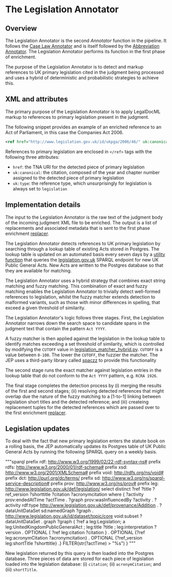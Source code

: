 # The Legislation Annotator

## Overview

The Legislation Annotator is the second _Annotator_ function in the pipeline. It follows the [Case Law Annotator](/docs/caselaw/case-law-annotator.md) and is itself followed by the [Abbreviation Annotator](/docs/abbreviation-annotator.md). The Legislation Annotator performs its function in the first phase of enrichment.

The purpose of the Legislation Annotator is to detect and markup references to UK primary legislation cited in the judgment being processed and uses a hybrid of deterministic and probabilistic strategies to achieve this.

## XML and attributes

The primary purpose of the Legislation Annotator is to apply LegalDocML markup to references to primary legislation present in the judgment.

The following snippet provides an example of an enriched reference to an Act of Parliament, in this case the Companies Act 2006.

```xml
<ref href="http://www.legislation.gov.uk/id/ukpga/2006/46/" uk:canonical="2006 c. 46" uk:type="legislation">Companies Act 2006</ref>
```

References to primary legislation are enclosed in `</ref>` tags with the following three attributes:

- `href`: the TNA URI for the detected piece of primary legislation
- `uk:canonical`: the citation, composed of the year and chapter number assigned to the detected piece of primary legislation
- `uk:type`: the reference type, which unsurprisingly for legislation is always set to `legislation`

## Implementation details

The input to the Legislation Annotator is the raw text of the judgment body of the incoming judgment XML file to be enriched. The output is a list of replacements and associated metadata that is sent to the first phase enrichment [replacer](/docs/the-replacers.md).

The Legislation Annotator detects references to UK primary legislation by searching through a lookup table of existing Acts stored in Postgres. The lookup table is updated on an automated basis every seven days by a [utility function](/lambda/update_legislation_table/) that queries the [legislation.gov.uk](https://legislation.gov.uk) SPARQL endpoint for new UK Public General Acts. New Acts are written to the Postgres database so that they are available for matching.

The Legislation Annotator uses a hybrid strategy that combines exact string matching and fuzzy matching. This combination of exact and fuzzy matching enables the Legislation Annotator to trivially detect well-formed references to legislation, whilst the fuzzy matcher extends detection to malformed variants, such as those with minor differences in spelling, that exceed a given threshold of similarity.

The Legislation Annotator's logic follows three stages. First, the Legislation Annotator narrows down the search space to candidate spans in the judgment text that contain the pattern `Act YYYY`.

A fuzzy matcher is then applied against the legislation in the lookup table to identify matches exceeding a set threshold of similarity, which is controlled by modifying the `CUTOFF` value in [legislation_matcher_hybrid.py](/legislation_extraction/legislation_matcher_hybrid.py). `CUTOFF` is a value between `0-100`. The lower the `CUTOFF`, the fuzzier the matcher. The JEP uses a third-party library called [spaczz](https://github.com/gandersen101/spaczz) to provide this functionality

The second stage runs the exact matcher against legislation entries in the lookup table that do not conform to the `Act YYYY` pattern, e.g. `RCRA 1926`.

The final stage completes the detection process by (i) merging the results of the first and second stages; (ii) resolving detected references that might overlap due the nature of the fuzzy matching to a \[1-to-1\] linking between legislation short titles and the detected reference; and (iii) createing replacement tuples for the detected references which are passed over to the first enrichment [replacer](/docs/the-replacers.md).

## Legislation updates

To deal with the fact that new primary legislation enters the statute book on a rolling basis, the JEP automatically updates its Postgres table of UK Public General Acts by running the following SPARQL query on a weekly basis.

"""sparql
prefix rdf: <http://www.w3.org/1999/02/22-rdf-syntax-ns#>
prefix rdfs: <http://www.w3.org/2000/01/rdf-schema#>
prefix xsd: <http://www.w3.org/2001/XMLSchema#>
prefix void: <http://rdfs.org/ns/void#>
prefix dct: <http://purl.org/dc/terms/>
prefix sd: <http://www.w3.org/ns/sparql-service-description#>
prefix prov: <http://www.w3.org/ns/prov#>
prefix leg: <http://www.legislation.gov.uk/def/legislation/>
select distinct ?ref ?title ?ref_version ?shorttitle ?citation ?acronymcitation
where {
?activity prov:endedAtTime ?actTime .
?graph prov:wasInfluencedBy ?activity .
?activity rdf:type <http://www.legislation.gov.uk/def/provenance/Addition> .
?dataUnitDataSet sd:namedGraph ?graph .
<http://www.legislation.gov.uk/id/dataset/topic/core> void:subset ?dataUnitDataSet .
graph ?graph { ?ref a leg:Legislation; a leg:UnitedKingdomPublicGeneralAct ;
leg:title ?title ;
leg:interpretation ?version .
OPTIONAL { ?ref leg:citation ?citation } .
OPTIONAL {?ref leg:acronymCitation ?acronymcitation} .
OPTIONAL {?ref_version leg:shortTitle ?shorttitle} .}
FILTER(str(?actTime) > "%s")
}
"""

New legislation returned by this query is then loaded into the Postgres database. Three pieces of data are stored for each piece of legislation loaded into the legislation database: (i) `citation`; (ii) `acronymCitation`; and (iii) `shortTitle`.
